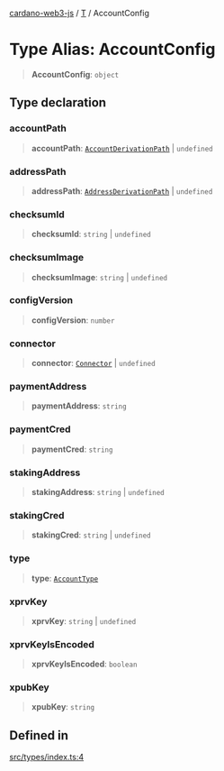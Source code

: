 [cardano-web3-js](../../../index.md) / [T](../index.md) / AccountConfig

# Type Alias: AccountConfig

> **AccountConfig**: `object`

## Type declaration

### accountPath

> **accountPath**: [`AccountDerivationPath`](AccountDerivationPath.md) \| `undefined`

### addressPath

> **addressPath**: [`AddressDerivationPath`](AddressDerivationPath.md) \| `undefined`

### checksumId

> **checksumId**: `string` \| `undefined`

### checksumImage

> **checksumImage**: `string` \| `undefined`

### configVersion

> **configVersion**: `number`

### connector

> **connector**: [`Connector`](../../../classes/Connector.md) \| `undefined`

### paymentAddress

> **paymentAddress**: `string`

### paymentCred

> **paymentCred**: `string`

### stakingAddress

> **stakingAddress**: `string` \| `undefined`

### stakingCred

> **stakingCred**: `string` \| `undefined`

### type

> **type**: [`AccountType`](AccountType.md)

### xprvKey

> **xprvKey**: `string` \| `undefined`

### xprvKeyIsEncoded

> **xprvKeyIsEncoded**: `boolean`

### xpubKey

> **xpubKey**: `string`

## Defined in

[src/types/index.ts:4](https://github.com/xray-network/cardano-web3-js/blob/51359f53a33988f2d248eab0454f4ef69063970a/src/types/index.ts#L4)
